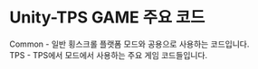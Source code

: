 # Unity-TPS GAME 주요 코드
Common - 일반 횡스크롤 플랫폼 모드와 공용으로 사용하는 코드입니다. <br/>
TPS - TPS에서 모드에서 사용하는 주요 게임 코드들입니다.
